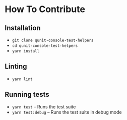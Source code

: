 # How To Contribute

## Installation

- `git clone qunit-console-test-helpers`
- `cd qunit-console-test-helpers`
- `yarn install`

## Linting

- `yarn lint`

## Running tests

- `yarn test` – Runs the test suite
- `yarn test:debug` – Runs the test suite in debug mode
